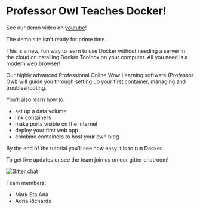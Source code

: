 # Professor Owl Teaches Docker!

See our demo video on [youtube](https://youtu.be/W4i7fzvy38U)!

The demo site isn't ready for prime time.

This is a new, fun way to learn to use Docker without needing a server in the cloud or installing Docker Toolbox on your computer. All you need is a modern web browser! 

Our highly advanced Professional Online Wow Learning software (Professor Owl) will guide you through setting up your first container, managing and troubleshooting.

You’ll also learn how to:
- set up a data volume
- link containers
- make ports visible on the Internet
- deploy your first web app
- combine containers to host your own blog

By the end of the tutorial you’ll see how easy it is to run Docker.

To get live updates or see the team join us on our gitter chatroom!

[![Gitter chat](https://badges.gitter.im/gitterHQ/gitter.png)](https://gitter.im/booyaa/ProfessorOwl)

Team members:

- Mark Sta Ana
- Adria Richards


